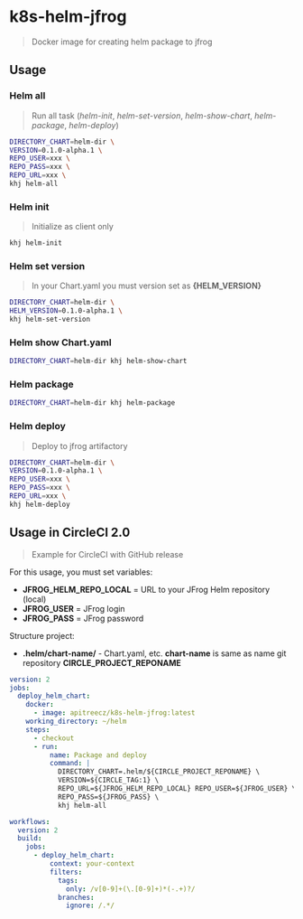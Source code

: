 # k8s-helm-jfrog

> Docker image for creating helm package to jfrog

## Usage

### Helm all

> Run all task (_helm-init_, _helm-set-version_, _helm-show-chart_, _helm-package_, _helm-deploy_)

```bash
DIRECTORY_CHART=helm-dir \
VERSION=0.1.0-alpha.1 \
REPO_USER=xxx \
REPO_PASS=xxx \
REPO_URL=xxx \
khj helm-all
```

### Helm init

> Initialize as client only

```bash
khj helm-init
```

### Helm set version

> In your Chart.yaml you must version set as **{HELM_VERSION}**

```bash
DIRECTORY_CHART=helm-dir \
HELM_VERSION=0.1.0-alpha.1 \
khj helm-set-version
```

### Helm show Chart.yaml

```bash
DIRECTORY_CHART=helm-dir khj helm-show-chart
```

### Helm package

```bash
DIRECTORY_CHART=helm-dir khj helm-package
```

### Helm deploy

> Deploy to jfrog artifactory

```bash
DIRECTORY_CHART=helm-dir \
VERSION=0.1.0-alpha.1 \
REPO_USER=xxx \
REPO_PASS=xxx \
REPO_URL=xxx \
khj helm-deploy
```

## Usage in CircleCI 2.0

> Example for CircleCI with GitHub release

For this usage, you must set variables:

* **JFROG_HELM_REPO_LOCAL** = URL to your JFrog Helm repository (local)
* **JFROG_USER** = JFrog login
* **JFROG_PASS** = JFrog password

Structure project:

* **.helm/chart-name/** - Chart.yaml, etc. **chart-name** is same as name git repository **CIRCLE_PROJECT_REPONAME**

```yaml
version: 2
jobs:
  deploy_helm_chart:
    docker:
      - image: apitreecz/k8s-helm-jfrog:latest
    working_directory: ~/helm
    steps:
      - checkout
      - run:
          name: Package and deploy
          command: |
            DIRECTORY_CHART=.helm/${CIRCLE_PROJECT_REPONAME} \
            VERSION=${CIRCLE_TAG:1} \
            REPO_URL=${JFROG_HELM_REPO_LOCAL} REPO_USER=${JFROG_USER} \
            REPO_PASS=${JFROG_PASS} \
            khj helm-all

workflows:
  version: 2
  build:
    jobs:
      - deploy_helm_chart:
          context: your-context
          filters:
            tags:
              only: /v[0-9]+(\.[0-9]+)*(-.+)?/
            branches:
              ignore: /.*/
```

